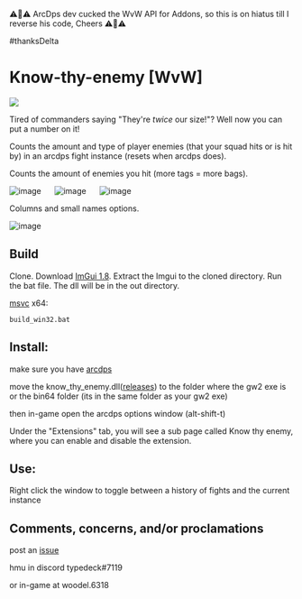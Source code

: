 ⚠️🚨⚠️ ArcDps dev cucked the WvW API for Addons, so this is on hiatus till I reverse his code, Cheers ⚠️🚨⚠️

#thanksDelta

# Know-thy-enemy [WvW]
[![](https://img.shields.io/github/downloads/typedeck0/know-thy-enemy/total?style=plastic)](../../releases)

Tired of commanders saying "They're *twice* our size!"? Well now you can put a number on it!

Counts the amount and type of player enemies (that your squad hits or is hit by) in an arcdps fight instance (resets when arcdps does).

Counts the amount of enemies you hit (more tags = more bags).

![image](https://user-images.githubusercontent.com/113395677/222940654-ff55d512-85e5-42dc-a289-9075641ce6be.png)
&nbsp;&nbsp;&nbsp;&nbsp;
![image](https://user-images.githubusercontent.com/113395677/222940678-08786dca-7a06-4b8d-8e75-18ba340e4422.png)
&nbsp;&nbsp;&nbsp;&nbsp;
![image](https://user-images.githubusercontent.com/113395677/226063666-4c092d1b-0017-421c-9d99-901a53ae5b00.png)

Columns and small names options.

![image](https://user-images.githubusercontent.com/113395677/229323981-305f5725-00c3-439d-a431-a8ee919c032b.png)

## Build
Clone. Download [ImGui 1.8](https://github.com/ocornut/imgui/tree/v1.80). Extract the Imgui to the cloned directory. Run the bat file. The dll will be in the out directory.

[msvc](https://visualstudio.microsoft.com/downloads/#build-tools-for-visual-studio-2022) x64:
```
build_win32.bat
```

## Install:
make sure you have [arcdps](https://www.deltaconnected.com/arcdps/)

move the know_thy_enemy.dll([releases](../../releases)) to the folder where the gw2 exe is or the bin64 folder (its in the same folder as your gw2 exe)

then in-game open the arcdps options window (alt-shift-t)

Under the "Extensions" tab, you will see a sub page called Know thy enemy, where you can enable and disable the extension.


## Use:
Right click the window to toggle between a history of fights and the current instance

## Comments, concerns, and/or proclamations

post an [issue](../../issues)

hmu in discord typedeck#7119

or in-game at woodel.6318
